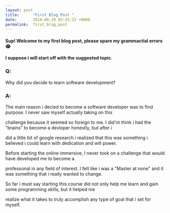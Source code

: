 ```yaml
---
layout: post
title:      "First Blog Post "
date:       2018-06-29 02:25:22 +0000
permalink:  first_blog_post
---
```


#### Sup! Welcome to my first blog post, please spare my grammactial errors 😂
#### I suppose i will start off with the suggested topic.

### Q: 

Why did you decide to learn software development?

### A: 

The main reason i decied to become a software developer was to find purpose. I never saw myself actually taking on this

challenge because it seemed so foreign to me. I did'nt think i had the "brains" to become a devloper honestly, but after i 

did a little bit of google research i realized that this was something i believed i could learn with dedication and will power. 

Before starting the online immersive, I never took on a challenge that would have developed me to become a 

professonal in any field of interest. I felt like i was a "Master at none"  and it was something that i really wanted to change. 

So far i must say starting this course did not only help me learn and gain some programming skills, but it helped me 

realize what it takes to truly accomplish any type of goal that i set for myself. 


